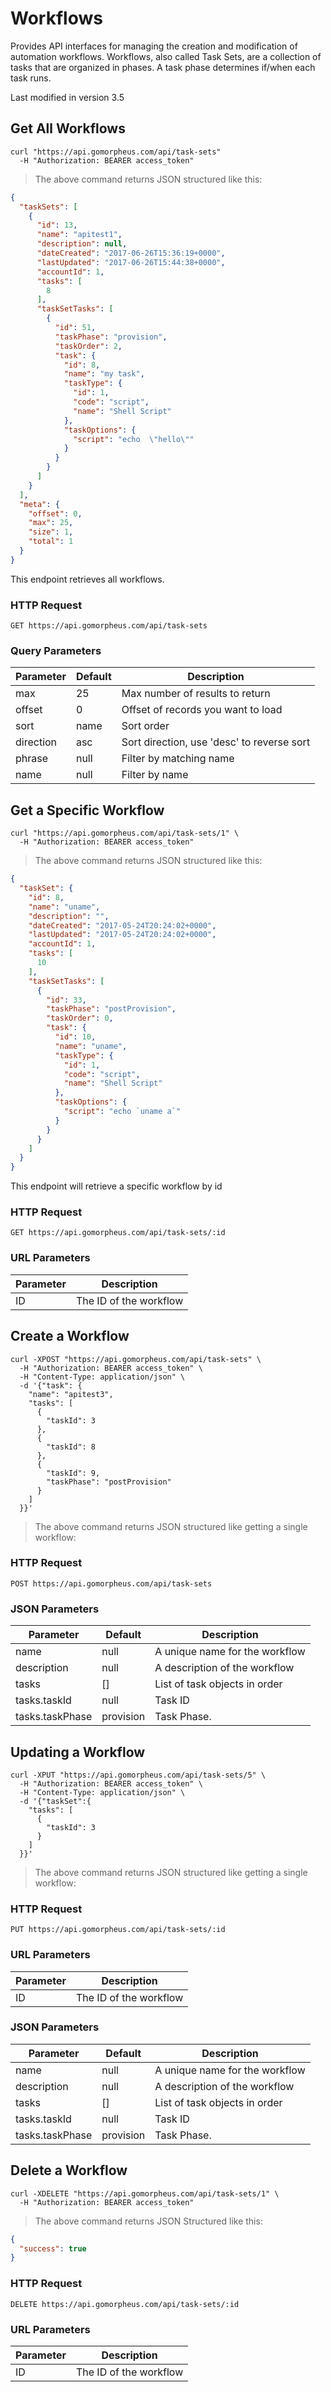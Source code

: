 # Workflows

Provides API interfaces for managing the creation and modification of automation workflows. Workflows, also called Task Sets, are a collection of tasks that are organized in phases. A task phase determines if/when each task runs.

<aside class="notice">Last modified in version 3.5</aside>

## Get All Workflows

```shell
curl "https://api.gomorpheus.com/api/task-sets"
  -H "Authorization: BEARER access_token"
```

> The above command returns JSON structured like this:

```json
{
  "taskSets": [
    {
      "id": 13,
      "name": "apitest1",
      "description": null,
      "dateCreated": "2017-06-26T15:36:19+0000",
      "lastUpdated": "2017-06-26T15:44:38+0000",
      "accountId": 1,
      "tasks": [
        8
      ],
      "taskSetTasks": [
        {
          "id": 51,
          "taskPhase": "provision",
          "taskOrder": 2,
          "task": {
            "id": 8,
            "name": "my task",
            "taskType": {
              "id": 1,
              "code": "script",
              "name": "Shell Script"
            },
            "taskOptions": {
              "script": "echo  \"hello\""
            }
          }
        }
      ]
    }
  ],
  "meta": {
    "offset": 0,
    "max": 25,
    "size": 1,
    "total": 1
  }
}
```

This endpoint retrieves all workflows.

### HTTP Request

`GET https://api.gomorpheus.com/api/task-sets`

### Query Parameters

Parameter | Default | Description
--------- | ------- | -----------
max | 25 | Max number of results to return
offset | 0 | Offset of records you want to load
sort | name | Sort order
direction | asc | Sort direction, use 'desc' to reverse sort
phrase | null | Filter by matching name
name | null | Filter by name

## Get a Specific Workflow

```shell
curl "https://api.gomorpheus.com/api/task-sets/1" \
  -H "Authorization: BEARER access_token"
```

> The above command returns JSON structured like this:

```json
{
  "taskSet": {
    "id": 8,
    "name": "uname",
    "description": "",
    "dateCreated": "2017-05-24T20:24:02+0000",
    "lastUpdated": "2017-05-24T20:24:02+0000",
    "accountId": 1,
    "tasks": [
      10
    ],
    "taskSetTasks": [
      {
        "id": 33,
        "taskPhase": "postProvision",
        "taskOrder": 0,
        "task": {
          "id": 10,
          "name": "uname",
          "taskType": {
            "id": 1,
            "code": "script",
            "name": "Shell Script"
          },
          "taskOptions": {
            "script": "echo `uname a`"
          }
        }
      }
    ]
  }
}
```

This endpoint will retrieve a specific workflow by id

### HTTP Request

`GET https://api.gomorpheus.com/api/task-sets/:id`

### URL Parameters

Parameter | Description
--------- | -----------
ID | The ID of the workflow

## Create a Workflow

```shell
curl -XPOST "https://api.gomorpheus.com/api/task-sets" \
  -H "Authorization: BEARER access_token" \
  -H "Content-Type: application/json" \
  -d '{"task": {
    "name": "apitest3",
    "tasks": [
      {
        "taskId": 3
      },
      {
        "taskId": 8
      },
      {
        "taskId": 9,
        "taskPhase": "postProvision"
      }
    ]
  }}'
```

> The above command returns JSON structured like getting a single workflow:

### HTTP Request

`POST https://api.gomorpheus.com/api/task-sets`

### JSON Parameters

Parameter | Default | Description
--------- | ------- | -----------
name      | null | A unique name for the workflow
description      | null | A description of the workflow
tasks      | [] | List of task objects in order
tasks.taskId | null | Task ID
tasks.taskPhase | provision | Task Phase.


## Updating a Workflow

```shell
curl -XPUT "https://api.gomorpheus.com/api/task-sets/5" \
  -H "Authorization: BEARER access_token" \
  -H "Content-Type: application/json" \
  -d '{"taskSet":{
    "tasks": [
      {
        "taskId": 3
      }
    ]
  }}'
```

> The above command returns JSON structured like getting a single workflow:

### HTTP Request

`PUT https://api.gomorpheus.com/api/task-sets/:id`

### URL Parameters

Parameter | Description
--------- | -----------
ID | The ID of the workflow

### JSON Parameters

Parameter | Default | Description
--------- | ------- | -----------
name      | null | A unique name for the workflow
description      | null | A description of the workflow
tasks      | [] | List of task objects in order
tasks.taskId | null | Task ID
tasks.taskPhase | provision | Task Phase.

## Delete a Workflow

```shell
curl -XDELETE "https://api.gomorpheus.com/api/task-sets/1" \
  -H "Authorization: BEARER access_token"
```

> The above command returns JSON Structured like this:

```json
{
  "success": true
}
```

### HTTP Request

`DELETE https://api.gomorpheus.com/api/task-sets/:id`

### URL Parameters

Parameter | Description
--------- | -----------
ID | The ID of the workflow

